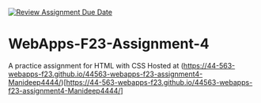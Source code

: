 [![Review Assignment Due Date](https://classroom.github.com/assets/deadline-readme-button-24ddc0f5d75046c5622901739e7c5dd533143b0c8e959d652212380cedb1ea36.svg)](https://classroom.github.com/a/4tKarLeg)
# WebApps-F23-Assignment-4
A practice assignment for HTML with CSS
Hosted at (https://44-563-webapps-f23.github.io/44563-webapps-f23-assignment4-Manideep4444/)[https://44-563-webapps-f23.github.io/44563-webapps-f23-assignment4-Manideep4444/]
